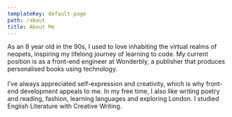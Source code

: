 ```yaml
---
templateKey: default-page
path: /about
title: About Me
---
```

As an 8 year old in the 90s, I used to love inhabiting the virtual realms of neopets, inspiring my lifelong journey of learning to code. My current position is as a front-end engineer at Wonderbly, a publisher that produces personalised books using technology. \
\
I’ve always appreciated self-expression and creativity, which is why front-end development appeals to me. In my free time, I also like writing poetry and reading, fashion, learning languages and exploring London. I studied English Literature with Creative Writing.